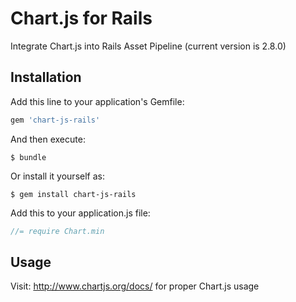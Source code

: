 # Chart.js for Rails

Integrate Chart.js into Rails Asset Pipeline (current version is 2.8.0)

## Installation

Add this line to your application's Gemfile:

```ruby
gem 'chart-js-rails'
```

And then execute:
```console
$ bundle
```

Or install it yourself as:

```console
$ gem install chart-js-rails
```

Add this to your application.js file:

```javascript
//= require Chart.min
```

## Usage

Visit: http://www.chartjs.org/docs/ for proper Chart.js usage
